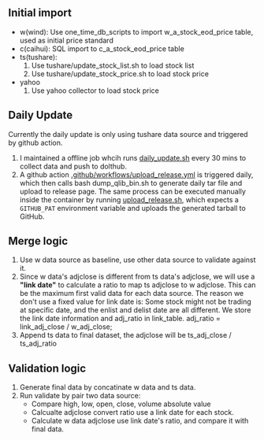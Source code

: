 ## Initial import 

- w(wind): Use one_time_db_scripts to import w_a_stock_eod_price table, used as initial price standard
- c(caihui): SQL import to c_a_stock_eod_price table
- ts(tushare):
  1. Use tushare/update_stock_list.sh to load stock list
  2. Use tushare/update_stock_price.sh to load stock price
- yahoo
  1. Use yahoo collector to load stock price

## Daily Update
Currently the daily update is only using tushare data source and triggered by github action.
1. I maintained a offline job whcih runs [daily_update.sh](daily_update.sh) every 30 mins to collect data and push to dolthub.
2. A github action [.github/workflows/upload_release.yml](.github/workflows/upload_release.yml) is triggered daily, which then calls bash dump_qlib_bin.sh to generate daily tar file and upload to release page.
   The same process can be executed manually inside the container by running [upload_release.sh](../upload_release.sh), which expects a `GITHUB_PAT` environment variable and uploads the generated tarball to GitHub.

## Merge logic
1. Use w data source as baseline, use other data source to validate against it.
2. Since w data's adjclose is different from ts data's adjclose, we will use a **"link date"** to calculate a ratio to map ts adjclose to w adjclose. This can be the maximum first valid data for each data source. The reason we don't use a fixed value for link date is: Some stock might not be trading at specific date, and the enlist and delist date are all different. We store the link date information and adj_ratio in link_table. adj_ratio = link_adj_close / w_adj_close;
3. Append ts data to final dataset, the adjclose will be ts_adj_close / ts_adj_ratio

## Validation logic
1. Generate final data by concatinate w data and ts data.
2. Run validate by pair two data source:
   - Compare high, low, open, close, volume absolute value
   - Calcualte adjclose convert ratio use a link date for each stock.
   - Calculate w data adjclose use link date's ratio, and compare it with final data.
